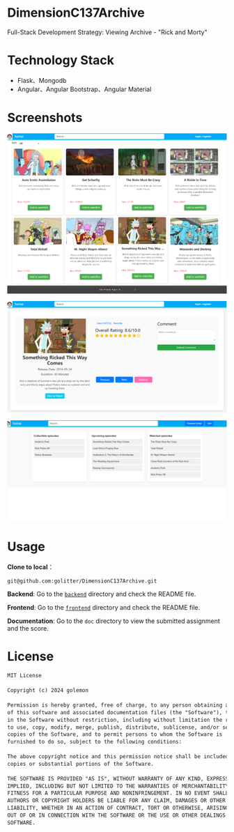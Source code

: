 # DimensionC137Archive
Full-Stack Development Strategy: Viewing Archive - "Rick and Morty"

# Technology Stack

- Flask、Mongodb
- Angular、Angular Bootstrap、Angular Material

# Screenshots

![img](doc/images/aaa32339512402b0ea523b773d10e150.png)

![img](doc/images/0c5414b79a36c6f5c254ddd9cdb24c1e.png)

![img](doc/images/f04b8afe8683db5f1b341001b2ccb33e.png)

# **Usage** 

**Clone to local**：

```shell
git@github.com:golitter/DimensionC137Archive.git
```

**Backend**: Go to the [`backend`](https://github.com/golitter/DimensionC137Archive/tree/main/backend) directory and check the README file.

**Frontend**: Go to the [`frontend`](https://github.com/golitter/DimensionC137Archive/tree/main/frontend) directory and check the README file.

**Documentation**: Go to the `doc` directory to view the submitted assignment and the score.

# License

```tex
MIT License

Copyright (c) 2024 golemon

Permission is hereby granted, free of charge, to any person obtaining a copy
of this software and associated documentation files (the "Software"), to deal
in the Software without restriction, including without limitation the rights
to use, copy, modify, merge, publish, distribute, sublicense, and/or sell
copies of the Software, and to permit persons to whom the Software is
furnished to do so, subject to the following conditions:

The above copyright notice and this permission notice shall be included in all
copies or substantial portions of the Software.

THE SOFTWARE IS PROVIDED "AS IS", WITHOUT WARRANTY OF ANY KIND, EXPRESS OR
IMPLIED, INCLUDING BUT NOT LIMITED TO THE WARRANTIES OF MERCHANTABILITY,
FITNESS FOR A PARTICULAR PURPOSE AND NONINFRINGEMENT. IN NO EVENT SHALL THE
AUTHORS OR COPYRIGHT HOLDERS BE LIABLE FOR ANY CLAIM, DAMAGES OR OTHER
LIABILITY, WHETHER IN AN ACTION OF CONTRACT, TORT OR OTHERWISE, ARISING FROM,
OUT OF OR IN CONNECTION WITH THE SOFTWARE OR THE USE OR OTHER DEALINGS IN THE
SOFTWARE.
```


